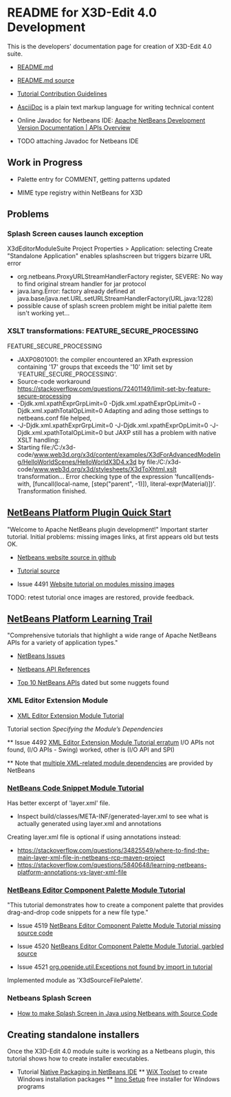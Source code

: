 # README for X3D-Edit 4.0 Development

This is the developers' documentation page for creation of X3D-Edit 4.0 suite.

* [README.md](https://sourceforge.net/p/x3d/code/HEAD/tree/www.web3d.org/x3d/tools/X3dEdit4.0/X3dEditModuleSuite/README.md)
* [README.md source](https://svn.code.sf.net/p/x3d/code/www.web3d.org/x3d/tools/X3dEdit4.0/X3dEditModuleSuite/README.md)

* [Tutorial Contribution Guidelines](https://netbeans.apache.org/kb/docs/contributing.html)
* [AsciiDoc](https://asciidoc.org) is a plain text markup language for writing technical content

* Online Javadoc for Netbeans IDE: [Apache NetBeans Development Version Documentation | APIs Overview](https://bits.netbeans.org/dev/javadoc/index.html)
* TODO attaching Javadoc for Netbeans IDE


## Work in Progress

* Palette entry for COMMENT, getting patterns updated

* MIME type registry within NetBeans for X3D

## Problems

### Splash Screen causes launch exception

X3dEditorModuleSuite Project Properties > Application: selecting Create "Standalone Application" enables splashscreen but triggers bizarre URL error
* org.netbeans.ProxyURLStreamHandlerFactory register, SEVERE: No way to find original stream handler for jar protocol
* java.lang.Error: factory already defined at java.base/java.net.URL.setURLStreamHandlerFactory(URL.java:1228)
* possible cause of splash screen problem might be initial palette item isn't working yet...



### XSLT transformations: FEATURE_SECURE_PROCESSING

FEATURE_SECURE_PROCESSING
* JAXP0801001: the compiler encountered an XPath expression containing '17' groups that exceeds the '10' limit set by 'FEATURE_SECURE_PROCESSING'.
* Source-code workaround https://stackoverflow.com/questions/72401149/limit-set-by-feature-secure-processing
* -Djdk.xml.xpathExprGrpLimit=0 -Djdk.xml.xpathExprOpLimit=0 -Djdk.xml.xpathTotalOpLimit=0
Adapting and ading those settings to netbeans.conf file helped,
* -J-Djdk.xml.xpathExprGrpLimit=0 -J-Djdk.xml.xpathExprOpLimit=0 -J-Djdk.xml.xpathTotalOpLimit=0
but JAXP still has a problem with native XSLT handling:
* Starting file:/C:/x3d-code/www.web3d.org/x3d/content/examples/X3dForAdvancedModeling/HelloWorldScenes/HelloWorldX3D4.x3d by file:/C:/x3d-code/www.web3d.org/x3d/stylesheets/X3dToXhtml.xslt transformation...
Error checking type of the expression 'funcall(ends-with, [funcall(local-name, [step("parent", -1)]), literal-expr(Material)])'.
Transformation finished.


## [NetBeans Platform Plugin Quick Start](https://netbeans.apache.org/tutorials/nbm-google.html)

"Welcome to Apache NetBeans plugin development!"  Important starter tutorial.  Initial problems: missing images links, at first appears old but tests OK.

* [Netbeans website source in github](https://github.com/apache/netbeans-website)

* [Tutorial source](https://github.com/apache/netbeans-website/blob/master/netbeans.apache.org/src/content/tutorials/nbm-google.asciidoc)

* Issue 4491 [Website tutorial on modules missing images](https://github.com/apache/netbeans/issues/4491)

 TODO: retest tutorial once images are restored, provide feedback.


## [NetBeans Platform Learning Trail](https://netbeans.apache.org/kb/docs/platform.html)

"Comprehensive tutorials that highlight a wide range of Apache NetBeans APIs for a variety of application types."

* [NetBeans Issues](https://github.com/apache/netbeans/issues)

* [Netbeans API References](https://netbeans.apache.org/kb/docs/platform.html#API)

* [Top 10 NetBeans APIs](https://www.youtube.com/watch?v=FF5fvHbZxpk) dated but some nuggets found

### XML Editor Extension Module

* [XML Editor Extension Module Tutorial](https://netbeans.apache.org/tutorials/nbm-xmleditor.html)

Tutorial section *Specifying the Module’s Dependencies*

** Issue 4492 [XML Editor Extension Module Tutorial erratum](https://github.com/apache/netbeans/issues/4492) 
   I/O APIs not found, (I/O APIs - Swing) worked, other is (I/O API and SPI)

** Note that [multiple XML-related module dependencies](X3dEditModuleSuite/snapshots/XmlModuleDependencies.png) are provided by NetBeans 


### [NetBeans Code Snippet Module Tutorial](https://netbeans.apache.org/tutorials/nbm-palette-api1.html)

Has better excerpt of 'layer.xml' file.
* Inspect build/classes/META-INF/generated-layer.xml to see what is actually generated using layer.xml and annotations

Creating layer.xml file is optional if using annotations instead:
* https://stackoverflow.com/questions/34825549/where-to-find-the-main-layer-xml-file-in-netbeans-rcp-maven-project
* https://stackoverflow.com/questions/5840648/learning-netbeans-platform-annotations-vs-layer-xml-file



### [NetBeans Editor Component Palette Module Tutorial](https://netbeans.apache.org/tutorials/nbm-palette-api2.html)

"This tutorial demonstrates how to create a component palette that provides drag-and-drop code snippets for a new file type."

* Issue 4519 [NetBeans Editor Component Palette Module Tutorial missing source code](https://github.com/apache/netbeans/issues/4519)

* Issue 4520 [NetBeans Editor Component Palette Module Tutorial, garbled source](https://github.com/apache/netbeans/issues/4520)

* Issue 4521 [org.openide.util.Exceptions not found by import in tutorial](https://github.com/apache/netbeans/issues/4521)

Implemented module as 'X3dSourceFilePalette'.


### Netbeans Splash Screen

* [How to make Splash Screen in Java using Netbeans with Source Code](https://www.youtube.com/watch?v=tR7nZ2gSNB4)


## Creating standalone installers

Once the X3D-Edit 4.0 module suite is working as a Netbeans plugin, this tutorial shows how to create installer executables.

* Tutorial [Native Packaging in NetBeans IDE](https://netbeans.apache.org/kb/docs/java/native_pkg.html)
** [WiX Toolset](https://wixtoolset.org) to create Windows installation packages
** [Inno Setup](https://jrsoftware.org)  free installer for Windows programs

